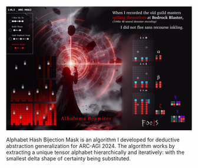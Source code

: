 ![Alhabima Beamiter](spell_3.png)

Alphabet Hash Bijection Mask is an algorithm I developed for deductive abstraction generalization for ARC-AGI 2024.
The algorithm works by extracting a unique tensor alphabet hierarchically and iteratively: with the smallest delta shape of certainty being substituted.

